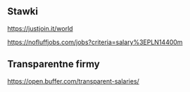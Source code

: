 ## Stawki 

https://justjoin.it/world


https://nofluffjobs.com/jobs?criteria=salary%3EPLN14400m


## Transparentne firmy

https://open.buffer.com/transparent-salaries/